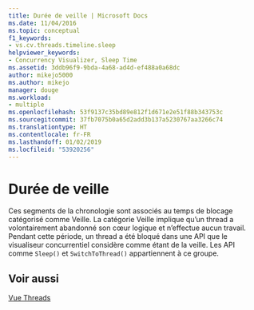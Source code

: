 ```yaml
---
title: Durée de veille | Microsoft Docs
ms.date: 11/04/2016
ms.topic: conceptual
f1_keywords:
- vs.cv.threads.timeline.sleep
helpviewer_keywords:
- Concurrency Visualizer, Sleep Time
ms.assetid: 3ddb96f9-9bda-4a68-ad4d-ef488a0a68dc
author: mikejo5000
ms.author: mikejo
manager: douge
ms.workload:
- multiple
ms.openlocfilehash: 53f9137c35bd89e812f1d671e2e51f88b343753c
ms.sourcegitcommit: 37fb7075b0a65d2add3b137a5230767aa3266c74
ms.translationtype: HT
ms.contentlocale: fr-FR
ms.lasthandoff: 01/02/2019
ms.locfileid: "53920256"
---
```

# <a name="sleep-time"></a>Durée de veille
Ces segments de la chronologie sont associés au temps de blocage catégorisé comme Veille. La catégorie Veille implique qu’un thread a volontairement abandonné son cœur logique et n’effectue aucun travail. Pendant cette période, un thread a été bloqué dans une API que le visualiseur concurrentiel considère comme étant de la veille. Les API comme `Sleep()` et `SwitchToThread()` appartiennent à ce groupe.  
  
## <a name="see-also"></a>Voir aussi  
 [Vue Threads](../profiling/threads-view-parallel-performance.md)